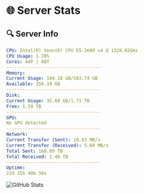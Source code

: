 # 🌐 Server Stats
## 🔍 Server Info
```yaml
CPU: Intel(R) Xeon(R) CPU E5-2699 v4 @ 1328.02GHz
CPU Usage: 1.70%
Cores: 44P | 88T
-----------------------------------
Memory:
Current Usage: 144.10 GB/503.74 GB
Available: 356.19 GB
-----------------------------------
Disk:
Current Usage: 35.69 GB/1.71 TB
Free: 1.59 TB
-----------------------------------
GPU:
No GPU detected
-----------------------------------
Network:
Current Transfer (Sent): 18.63 MB/s
Current Transfer (Received): 5.60 MB/s
Total Sent: 168.89 TB
Total Received: 2.48 TB
-----------------------------------
Uptime:
22d 15h 48m 50s
```
![GitHub Stats](https://img.shields.io/badge/Updated-2025-03-02_14:32:08-blue)